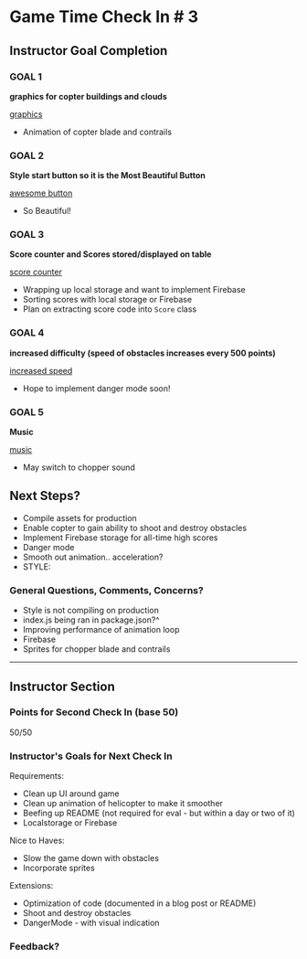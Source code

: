 # Game Time Check In # 3

## Instructor Goal Completion
### GOAL 1
__graphics for copter buildings and clouds__

[graphics]("https://github.com/damwhit/helicopter-time/blob/gh-pages/lib/game.js")
- Animation of copter blade and contrails

### GOAL 2
__Style start button so it is the Most Beautiful Button__

[awesome button]("https://github.com/damwhit/helicopter-time/blob/gh-pages/assets/stylesheets/index.css")

- So Beautiful!

### GOAL 3
__Score counter and Scores stored/displayed on table__

[score counter]("https://github.com/damwhit/helicopter-time/blob/gh-pages/lib/game.js")

- Wrapping up local storage and want to implement Firebase
- Sorting scores with local storage or Firebase
- Plan on extracting score code into `Score` class

### GOAL 4
__increased difficulty (speed of obstacles increases every 500 points)__

[increased speed]("https://github.com/damwhit/helicopter-time/blob/gh-pages/lib/game.js")

- Hope to implement danger mode soon!

### GOAL 5
__Music__

[music]("https://github.com/damwhit/helicopter-time/blob/gh-pages/index.html")

- May switch to chopper sound

## Next Steps?

- Compile assets for production
- Enable copter to gain ability to shoot and destroy obstacles
- Implement Firebase storage for all-time high scores
- Danger mode
- Smooth out animation.. acceleration?
- STYLE:

### General Questions, Comments, Concerns?

- Style is not compiling on production
- index.js being ran in package.json?^
- Improving performance of animation loop
- Firebase
- Sprites for chopper blade and contrails

-----

## Instructor Section

### Points for Second Check In (base 50)

50/50

### Instructor's Goals for Next Check In

Requirements:
- Clean up UI around game
- Clean up animation of helicopter to make it smoother
- Beefing up README (not required for eval - but within a day or two of it)
- Localstorage or Firebase

Nice to Haves:
- Slow the game down with obstacles
- Incorporate sprites

Extensions:
- Optimization of code (documented in a blog post or README)
- Shoot and destroy obstacles
- DangerMode - with visual indication

### Feedback?
